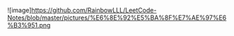 ![image]https://github.com/RainbowLLL/LeetCode-Notes/blob/master/pictures/%E6%8E%92%E5%BA%8F%E7%AE%97%E6%B3%951.png

